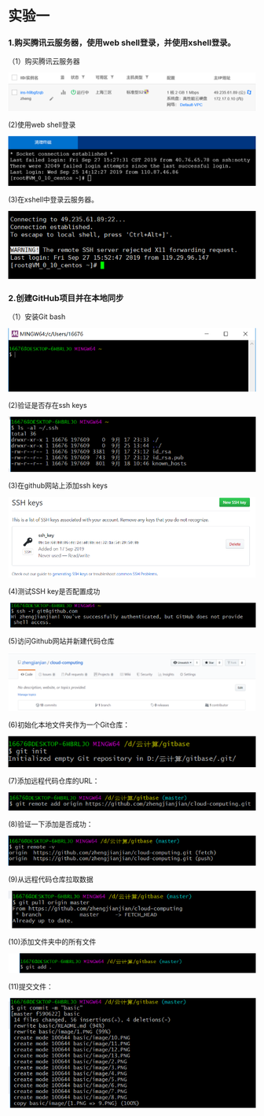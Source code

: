 #                              实验一

### 1.购买腾讯云服务器，使用web shell登录，并使用xshell登录。

（1）购买腾讯云服务器

![](../basic/image/1.png)

(2)使用web shell登录

![](../basic/image/2.png)

(3)在xshell中登录云服务器。

![](../basic/image/3.png)

### 2.创建GitHub项目并在本地同步

（1）安装Git bash

![](../basic/image/4.png)

(2)验证是否存在ssh keys

![](../basic/image/5.png)

(3)在github网站上添加ssh keys

![](../basic/image/6.png)

(4)测试SSH key是否配置成功

![](../basic/image/7.png)

(5)访问Github网站并新建代码仓库

![](../basic/image/8.png)

(6)初始化本地文件夹作为一个Git仓库：

![](../basic/image/9.png)

(7)添加远程代码仓库的URL：

![](../basic/image/10.png)

(8)验证一下添加是否成功：

![](../basic/image/11.png)

(9)从远程代码仓库拉取数据

![](../basic/image/12.png)

(10)添加文件夹中的所有文件

![](../basic/image/13.png)

(11)提交文件：

![](../basic/image/14.png)